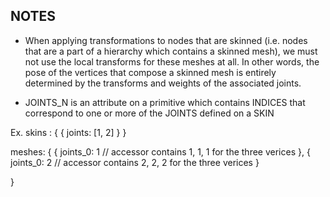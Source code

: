 ## NOTES
- When applying transformations to nodes that are skinned (i.e. nodes that are a part of a hierarchy which contains a skinned mesh), 
we must not use the local transforms for these meshes at all. In other words, the pose of the vertices that compose a skinned mesh is entirely
determined by the transforms and weights of the associated joints.

- JOINTS_N is an attribute on a primitive which contains INDICES that correspond to one or more of the JOINTS defined on a SKIN

Ex. 
skins : {
     { 
         joints: [1, 2] 
     }
}

meshes: {
   {
     joints_0: 1 // accessor contains 1, 1, 1 for the three verices
   }, 
   {
     joints_0: 2 // accessor contains 2, 2, 2 for the three verices 
   }

}
